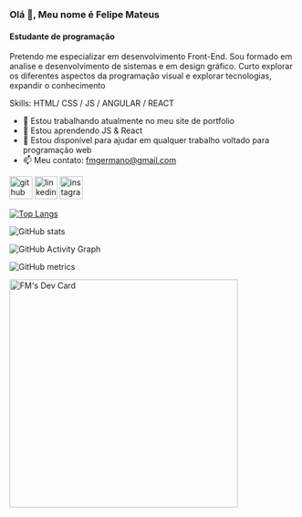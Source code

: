 
### Olá 👋, Meu nome é Felipe Mateus
#### Estudante de programação
Pretendo me especializar em desenvolvimento Front-End.
Sou formado em analise e desenvolvimento de sistemas e em design gráfico. Curto explorar os diferentes aspectos da programação visual e explorar tecnologias, expandir o conhecimento

Skills: HTML/ CSS / JS / ANGULAR / REACT 

- 🔭 Estou trabalhando atualmente no meu site de portfolio 
- 🌱 Estou aprendendo  JS & React 
- 👯 Estou disponível para ajudar em qualquer trabalho voltado para programação web 
- 📫 Meu contato: fmgermano@gmail.com 


[<img src='https://cdn.jsdelivr.net/npm/simple-icons@3.0.1/icons/github.svg' alt='github' height='40'>](https://github.com/fmgermano)  [<img src='https://cdn.jsdelivr.net/npm/simple-icons@3.0.1/icons/linkedin.svg' alt='linkedin' height='40'>](https://www.linkedin.com/in/fmgermano8//)  [<img src='https://cdn.jsdelivr.net/npm/simple-icons@3.0.1/icons/instagram.svg' alt='instagram' height='40'>](https://www.instagram.com/fmgermano/)  

[![Top Langs](https://github-readme-stats.vercel.app/api/top-langs/?username=fmgermano)](https://github.com/anuraghazra/github-readme-stats)

![GitHub stats](https://github-readme-stats.vercel.app/api?username=fmgermano&show_icons=true)  

![GitHub Activity Graph](https://activity-graph.herokuapp.com/graph?username=fmgermano)  

![GitHub metrics](https://metrics.lecoq.io/fmgermano)  

<a href="https://app.daily.dev/fmgermano"><img src="https://api.daily.dev/devcards/d115a029b1344b18bdacca9e0ca85c0c.png?r=th7" width="400" alt="FM's Dev Card"/></a>
